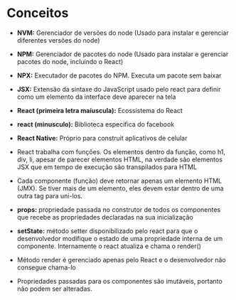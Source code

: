 # Conceitos

- **NVM:** Gerenciador de versões do node (Usado para instalar e gerenciar diferentes versões do node)
- **NPM:** Gerenciador de pacotes do node (Usado para instalar e gerenciar pacotes do node, incluíndo o React)
- **NPX:** Executador de pacotes do NPM. Executa um pacote sem baixar

- **JSX:** Extensão da sintaxe do JavaScript usado pelo react para definir como um elemento da interface deve aparecer na tela

- **React (primeira letra maíuscula):** Ecossistema do React
- **react (minusculo):** Biblioteca específica do facebook
- **React Native:** Próprio para construit aplicativos de celular

- React trabalha com funções. Os elementos dentro da função, como h1, div, li, apesar de parecer elementos HTML, na verdade são elementos JSX que em tempo de execução são transpilados para HTML

- Cada componente (função) deve retornar apenas um elemento HTML (JMX). Se tiver mais de um elemento, eles devem estar dentro de uma outra tag para uni-los.

- **props:** propriedade passada no construtor de todos os componentes que recebe as propriedades declaradas na sua inicialização

- **setState:** método setter disponibilizado pelo react para que o desenvolvedor modifique o estado de uma propriedade interna de um componente. Internamente o react atualiza e chama o render()

- Método render é gerenciado apenas pelo React e o desenvolvedor não consegue chama-lo

- Propriedades passadas para os componentes são imutáveis, portanto não podem ser alteradas.